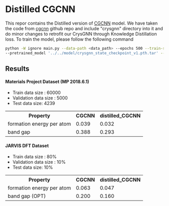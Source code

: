 # Distilled CGCNN

This repor contains the Distilled version of [CGCNN](https://journals.aps.org/prl/abstract/10.1103/PhysRevLett.120.145301) model. 
We have taken the code from [cgcnn](https://github.com/txie-93/cgcnn) github repo and include "crysgnn" directory into it and do minor changes to retrofit our CrysGNN through Knowledge Distillation loss.
To train the model, please follow the following command

```bash
python -W ignore main.py --data-path <data_path> --epochs 500 --train-size 60000 --val-size 5000 --test-size 4239 
--pretrained_model '../../model/crysgnn_state_checkpoint_v1.pth.tar' --n-conv 3 --lr 0.003 --optim 'Adam'
```
##  Results

#### Materials Project Dataset (MP 2018.6.1)
- Train data size : 60000 
- Validation data size : 5000 
- Test data size: 4239
<table>
  <tr>
    <th>Property</th>
    <th>CGCNN</th>
    <th>distilled_CGCNN</th>
  </tr>
  <tr>
    <td>formation energy per atom</td>
    <td> 0.039 </td>
    <td>0.032</td>
  </tr>
  <tr>
    <td>band gap</td>
    <td> 0.388 </td>
    <td>0.293</td>
  </tr>
</table>

#### JARVIS DFT Dataset
- Train data size : 80%
- Validation data size : 10%
- Test data size: 10%
<table>
  <tr>
    <th>Property</th>
    <th>CGCNN</th>
    <th>distilled_CGCNN</th>
  </tr>
  <tr>
    <td>formation energy per atom</td>
    <td> 0.063 </td>
    <td> 0.047 </td>
  </tr>
  <tr>
    <td>band gap (OPT)</td>
    <td> 0.200 </td>
    <td> 0.160 </td>
  </tr>
</table>

